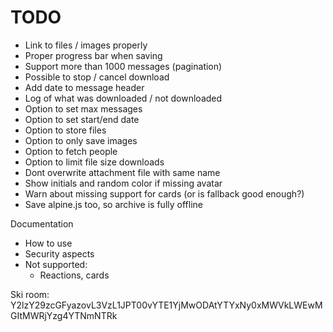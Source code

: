 # TODO

* Link to files / images properly
* Proper progress bar when saving
* Support more than 1000 messages (pagination)
* Possible to stop / cancel download
* Add date to message header
* Log of what was downloaded / not downloaded
* Option to set max messages
* Option to set start/end date
* Option to store files
* Option to only save images
* Option to fetch people
* Option to limit file size downloads
* Dont overwrite attachment file with same name
* Show initials and random color if missing avatar
* Warn about missing support for cards (or is fallback good enough?)
* Save alpine.js too, so archive is fully offline

Documentation

* How to use
* Security aspects
* Not supported:
  * Reactions, cards


Ski room:
Y2lzY29zcGFyazovL3VzL1JPT00vYTE1YjMwODAtYTYxNy0xMWVkLWEwMGItMWRjYzg4YTNmNTRk